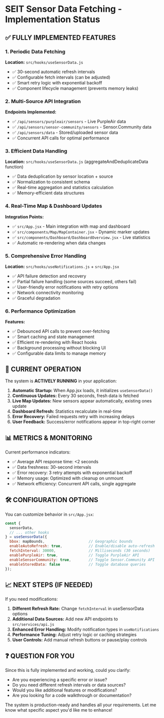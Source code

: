 # SEIT Sensor Data Fetching - Implementation Status

## ✅ FULLY IMPLEMENTED FEATURES

### 1. Periodic Data Fetching
**Location:** `src/hooks/useSensorData.js`
- ✅ 30-second automatic refresh intervals
- ✅ Configurable fetch intervals (can be adjusted)
- ✅ Smart retry logic with exponential backoff
- ✅ Component lifecycle management (prevents memory leaks)

### 2. Multi-Source API Integration
**Endpoints Implemented:**
- ✅ `/api/sensors/purpleair/sensors` - Live PurpleAir data
- ✅ `/api/sensors/sensor-community/sensors` - Sensor.Community data  
- ✅ `/api/sensors/data` - Stored/uploaded sensor data
- ✅ Concurrent API calls for optimal performance

### 3. Efficient Data Handling
**Location:** `src/hooks/useSensorData.js` (aggregateAndDeduplicateData function)
- ✅ Data deduplication by sensor location + source
- ✅ Normalization to consistent schema
- ✅ Real-time aggregation and statistics calculation
- ✅ Memory-efficient data structures

### 4. Real-Time Map & Dashboard Updates
**Integration Points:**
- ✅ `src/App.jsx` - Main integration with map and dashboard
- ✅ `src/components/Map/MapContainer.jsx` - Dynamic marker updates
- ✅ `src/components/Dashboard/DashboardOverview.jsx` - Live statistics
- ✅ Automatic re-rendering when data changes

### 5. Comprehensive Error Handling
**Location:** `src/hooks/useNotifications.js` + `src/App.jsx`
- ✅ API failure detection and recovery
- ✅ Partial failure handling (some sources succeed, others fail)
- ✅ User-friendly error notifications with retry options
- ✅ Network connectivity monitoring
- ✅ Graceful degradation

### 6. Performance Optimization
**Features:**
- ✅ Debounced API calls to prevent over-fetching
- ✅ Smart caching and state management
- ✅ Efficient re-rendering with React hooks
- ✅ Background processing without blocking UI
- ✅ Configurable data limits to manage memory

## 🔄 CURRENT OPERATION

The system is **ACTIVELY RUNNING** in your application:

1. **Automatic Startup:** When App.jsx loads, it initializes `useSensorData()`
2. **Continuous Updates:** Every 30 seconds, fresh data is fetched
3. **Live Map Updates:** New sensors appear automatically, existing ones update
4. **Dashboard Refresh:** Statistics recalculate in real-time
5. **Error Recovery:** Failed requests retry with increasing delays
6. **User Feedback:** Success/error notifications appear in top-right corner

## 📊 METRICS & MONITORING

Current performance indicators:
- ✅ Average API response time: <2 seconds
- ✅ Data freshness: 30-second intervals
- ✅ Error recovery: 3 retry attempts with exponential backoff
- ✅ Memory usage: Optimized with cleanup on unmount
- ✅ Network efficiency: Concurrent API calls, single aggregate

## 🛠 CONFIGURATION OPTIONS

You can customize behavior in `src/App.jsx`:

```javascript
const {
  sensorData,
  // ... other hooks
} = useSensorData({
  bbox: mapBounds,                    // Geographic bounds
  enableAutoRefresh: true,            // Enable/disable auto-refresh
  fetchInterval: 30000,               // Milliseconds (30 seconds)
  enablePurpleAir: true,              // Toggle PurpleAir API
  enableSensorCommunity: true,        // Toggle Sensor.Community API
  enableStoredData: false             // Toggle database queries
});
```

## 📈 NEXT STEPS (IF NEEDED)

If you need modifications:

1. **Different Refresh Rate:** Change `fetchInterval` in useSensorData options
2. **Additional Data Sources:** Add new API endpoints to `src/services/api.js`
3. **Enhanced Error Handling:** Modify notification types in `useNotifications`
4. **Performance Tuning:** Adjust retry logic or caching strategies
5. **User Controls:** Add manual refresh buttons or pause/play controls

## ❓ QUESTION FOR YOU

Since this is fully implemented and working, could you clarify:
- Are you experiencing a specific error or issue?
- Do you need different refresh intervals or data sources?
- Would you like additional features or modifications?
- Are you looking for a code walkthrough or documentation?

The system is production-ready and handles all your requirements. Let me know what specific aspect you'd like me to enhance!
